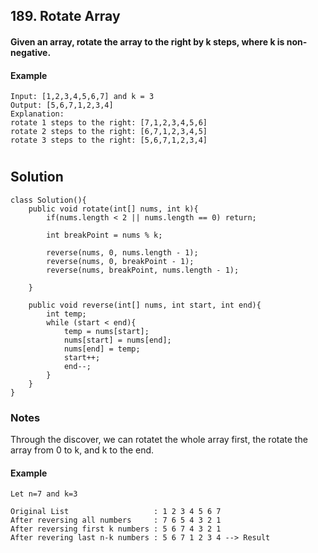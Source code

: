 ## 189. Rotate Array

#### Given an array, rotate the array to the right by k steps, where k is non-negative.

#### Example

```
Input: [1,2,3,4,5,6,7] and k = 3
Output: [5,6,7,1,2,3,4]
Explanation:
rotate 1 steps to the right: [7,1,2,3,4,5,6]
rotate 2 steps to the right: [6,7,1,2,3,4,5]
rotate 3 steps to the right: [5,6,7,1,2,3,4]
```

#

## Solution
```
class Solution(){
    public void rotate(int[] nums, int k){
        if(nums.length < 2 || nums.length == 0) return;

        int breakPoint = nums % k;

        reverse(nums, 0, nums.length - 1);
        reverse(nums, 0, breakPoint - 1);
        reverse(nums, breakPoint, nums.length - 1);

    }

    public void reverse(int[] nums, int start, int end){
        int temp;
        while (start < end){
            temp = nums[start];
            nums[start] = nums[end];
            nums[end] = temp;
            start++;
            end--;
        }
    }
}
```

### Notes
Through the discover, we can rotatet the whole array first, the rotate the array from 0 to k, and k to the end. 

#### Example
```
Let n=7 and k=3

Original List                   : 1 2 3 4 5 6 7
After reversing all numbers     : 7 6 5 4 3 2 1
After reversing first k numbers : 5 6 7 4 3 2 1
After revering last n-k numbers : 5 6 7 1 2 3 4 --> Result
```

